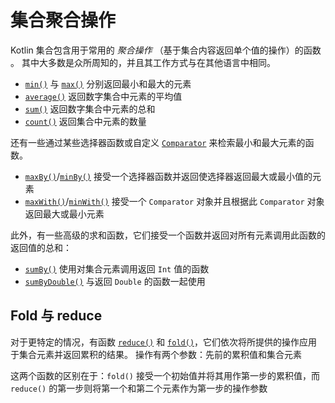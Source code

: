 # 集合聚合操作

Kotlin 集合包含用于常用的 *聚合操作* （基于集合内容返回单个值的操作）的函数 。 其中大多数是众所周知的，并且其工作方式与在其他语言中相同。

- [`min()`](https://kotlinlang.org/api/latest/jvm/stdlib/kotlin.collections/min.html) 与 [`max()`](https://kotlinlang.org/api/latest/jvm/stdlib/kotlin.collections/max.html) 分别返回最小和最大的元素
- [`average()`](https://kotlinlang.org/api/latest/jvm/stdlib/kotlin.collections/average.html) 返回数字集合中元素的平均值
- [`sum()`](https://kotlinlang.org/api/latest/jvm/stdlib/kotlin.collections/sum.html) 返回数字集合中元素的总和
- [`count()`](https://kotlinlang.org/api/latest/jvm/stdlib/kotlin.collections/count.html) 返回集合中元素的数量

还有一些通过某些选择器函数或自定义 [`Comparator`](https://kotlinlang.org/api/latest/jvm/stdlib/kotlin/-comparator/index.html) 来检索最小和最大元素的函数。

- [`maxBy()`](https://kotlinlang.org/api/latest/jvm/stdlib/kotlin.collections/max-by.html)/[`minBy()`](https://kotlinlang.org/api/latest/jvm/stdlib/kotlin.collections/min-by.html) 接受一个选择器函数并返回使选择器返回最大或最小值的元素
- [`maxWith()`](https://kotlinlang.org/api/latest/jvm/stdlib/kotlin.collections/max-with.html)/[`minWith()`](https://kotlinlang.org/api/latest/jvm/stdlib/kotlin.collections/min-with.html) 接受一个 `Comparator` 对象并且根据此 `Comparator` 对象返回最大或最小元素

此外，有一些高级的求和函数，它们接受一个函数并返回对所有元素调用此函数的返回值的总和：

- [`sumBy()`](https://kotlinlang.org/api/latest/jvm/stdlib/kotlin.collections/sum-by.html) 使用对集合元素调用返回 `Int` 值的函数
- [`sumByDouble()`](https://kotlinlang.org/api/latest/jvm/stdlib/kotlin.collections/sum-by-double.html) 与返回 `Double` 的函数一起使用

## Fold 与 reduce

对于更特定的情况，有函数 [`reduce()`](https://kotlinlang.org/api/latest/jvm/stdlib/kotlin.collections/reduce.html) 和 [`fold()`](https://kotlinlang.org/api/latest/jvm/stdlib/kotlin.collections/fold.html)，它们依次将所提供的操作应用于集合元素并返回累积的结果。 操作有两个参数：先前的累积值和集合元素

这两个函数的区别在于：`fold()` 接受一个初始值并将其用作第一步的累积值，而 `reduce()` 的第一步则将第一个和第二个元素作为第一步的操作参数